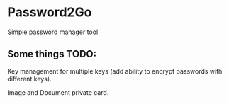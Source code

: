 # Password2Go
Simple password manager tool

## Some things TODO:

Key management for multiple keys (add ability to encrypt passwords with different keys).

Image and Document private card.
